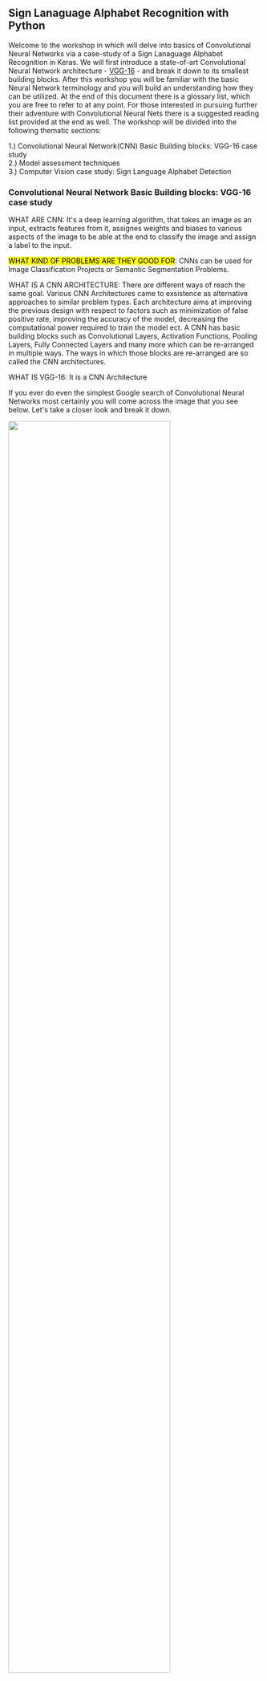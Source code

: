 ## Sign Lanaguage Alphabet Recognition with Python
Welcome to the workshop in which will delve into basics of Convolutional Neural Networks via a case-study of a Sign Lanaguage Alphabet Recognition in Keras. We will first introduce a state-of-art Convolutional Neural Network architecture - [VGG-16](https://arxiv.org/pdf/1409.1556.pdf) - and break it down to its smallest building blocks.  After this workshop you will be familiar with the basic Neural Network terminology and you will build an understanding how they can be utilized. At the end of this document there is a glossary list, which you are free to refer to at any point. For those interested in pursuing further their adventure with Convolutional Neural Nets there is a suggested reading list provided at the end as well. The workshop will be divided into the following thematic sections:

1.) Convolutional Neural Network(CNN) Basic Building blocks: VGG-16 case study   
2.) Model assessment techniques   
3.) Computer Vision case study: Sign Language Alphabet Detection   


### Convolutional Neural Network Basic Building blocks: VGG-16 case study

WHAT ARE CNN: It's a deep learning algorithm, that takes an image as an input, extracts features from it, assignes weights and biases to various aspects of the image to be able at the end to classify the image and assign a label to the input. 

<mark>WHAT KIND OF PROBLEMS ARE THEY GOOD FOR</mark>: CNNs can be used for Image Classification Projects or Semantic Segmentation Problems.

WHAT IS A CNN ARCHITECTURE: There are different ways of reach the same goal. Various CNN Architectures came to exsistence as alternative approaches to similar problem types. Each architecture aims at improving the previous design with respect to factors such as minimization of false positive rate, improving the accuracy of the model, decreasing the computational power required to train the model ect. A CNN has basic building blocks such as Convolutional Layers, Activation Functions, Pooling Layers, Fully Connected Layers and many more which can be re-arranged in multiple ways. The ways in which those blocks are re-arranged are so called the CNN architectures.  

WHAT IS VGG-16: It is a CNN Architecture





If you ever do even the simplest Google search of Convolutional Neural Networks most certainly you will come across the  image that you see below. Let's take a closer look and break it down. 

<img src='https://neurohive.io/wp-content/uploads/2018/11/vgg16-1-e1542731207177.png' width=80% height=80% >


The Convolutional Neural Networks architecture can be broken down into two main building blocks. The task of the first block colored in yellow is to `extract the high level features` from the images and the second block colored in blue aims at `classifying` which of the given labels can be attributed to a specific image. 

<a href="https://ibb.co/VWqhYJr"><img src="https://i.ibb.co/tMJNpQk/Screenshot-2019-09-24-at-07-58-53.png" alt="Screenshot-2019-09-24-at-07-58-53" border="0"></a>

### _______   EXTRACTING THE HIGH LEVEL FEATURES  __________

1. Convolutional layers  
  
  <img src="https://media.giphy.com/media/i4NjAwytgIRDW/giphy.gif">
  
 - INPUT: Image as an array of pixels 
 - OUTPUT : produce the feature maps 
 - WHAT: extract various high level features based on the Kernel used 
 
2. Max pooling layer 
  - INPUT: Convoluted image
  - OUTPUT: Downsized array 
  - WHAT: downsising the layer 
  
3. ReLU activation

 <img src="https://latex.codecogs.com/gif.latex?f(x)=&space;max(0,x)" title="f(x)= max(0,x)" />
 
  - INPUT: Downsized array 
  - OUTPUT: Rectified Feature Map 
  - WHAT: turn all negative numbers to 0 and return the positive values as they were 
  
 
  
 ________USING HIGH LEVEL FEATURES TO CLASIFY THE  INPUT IMAGE ______
 
1. Fully connected layers 
  - INPUT:Rectified and downsized Feature map
  - OUTPUT: 
  - WHAT: 
  
5. Softmax activation function 

<img src="https://latex.codecogs.com/gif.latex?f(x_{i})=&space;\frac{e^{x^{i}}}{\sum&space;e^{x^{i}}}" title="f(x_{i})= \frac{e^{x^{i}}}{\sum e^{x^{i}}}" />

  - INPUT: vector of arbitrary real-valued score
  - OUTPUT: vector of values that add up to 1 
  - WHAT: translates the values into probabilities
  


### Project methodology

__________ DATA PREPARATION AND PRE_PROCESSING __________


1. Get the training data 

  - DATASET: https://www.kaggle.com/kuzivakwashe/significant-asl-sign-language-alphabet-dataset

2. Organize the data in the folder 

  - INPUT: Kagle images of each letter in the Sign Alphabet 
  - OUTPUT: A folder of subfolders for each letter
  - WHAT: Organize the data for training the VGG-16 model

3. Resize the data 

  - INPUT: 
  - OUTPUT: 
  - WHAT: 
  
4. One hot encode the categories of the dat a

  - INPUT: 
  - OUTPUT: 
  - WHAT: 
  
5. Save images as numpy arrays 

  - INPUT: 
  - OUTPUT: 
  - WHAT: 
  
6. Normalizing the data 

  - INPUT: 
  - OUTPUT: 
  - WHAT: 
  
 7. Train-Test split the data
 
  - INPUT: 
  - OUTPUT: 
  - WHAT: 
  
 8. Reshaping the numpy arrays 
 
  - INPUT: 
  - OUTPUT: 
  - WHAT: 
  
 __________ SETTING UP THE VGG-16 ARCHITECTURE __________
 
The VGG16 architecture consists of twelve convolutional layers, some of which are followed by maximum pooling layers and then four fully-connected layers and finally a 1000-way softmax classifier. HIstory and a bit of introduction of VGG-16 and CNN.
 
 1. Setting up the Keras implementation
 
 Here paste a short code sample in Keras
 
 2. Make a test prediction 
 
  - INPUT: 
  - OUTPUT: 
  - WHAT: 
  
  3. Assess the model 
  
  Here give some metrix to how the model performed
  
  4. Save the model 
  
  __________ CAPTURING THE IMAGES FOR SIGN RECOGNITION __________
 
 1. Connect to the camera 
 
 2. Press enter to capture the frame 
 
 3. Press escape when all of the frames of your ineterst are already captured 
 
   __________ SIGN RECOGNITION FROM CAPTURED IMAGES __________
 
 1. Load the model 
 
 2. Use the model to classify the unseen data 

Here paste images of sign recognition screen shots 

__________ MODEL ASSESMENT __________

1. Confusion matrix
2. Accuracy across epochs
3. Model loss

### Glossary 

Kernel/filter =  
Feature Map =   
Stride =   
Zero-padding =   
Whide convolution =   
Narrow convolution =   
ReLU activation function =   
Tahn activation function =   
Spatial pooling =   
Deep Neural Network =   
Hidden Layers =   
Convolutional Layer =   
Pooling Layer =   
Fully connected layer =   
Activation layer =   
Max and min pooling =   
Feature learning =   
Perceptron =   
feed-forward neural network =  
backpropagation =  
Softmax Classification =  
Dot product = filter * pixel wise representation of the input  
Overfitting =   
Multilayer perceptron =   
feedforward network = will only have a single input layer and a single output layer, it can have zero or multiple Hidden Layers.  
Forward propagation =   


### Further Readings
http://colah.github.io/posts/2014-07-Conv-Nets-Modular/
http://cs231n.github.io/
https://ujjwalkarn.me/2016/08/11/intuitive-explanation-convnets/
https://hackernoon.com/learning-keras-by-implementing-vgg16-from-scratch-d036733f2d5

### About me 
I am a Computer Science student at Minerva Schools at KGI and Electronics Engineering student at AGH. This workshop is based on my [Bachelor's Thesis Proposal](https://ewaszyszka.myportfolio.com/bachelor-thesis-proposal). If you are interested delving further into the topic and exploring it further feel free to reach out (ewa.szyszka@minerva.kgi.edu).


